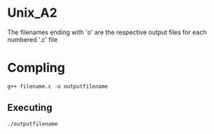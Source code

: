 # Unix_A2
<p>The filenames ending with 'o' are the respective output files for each numbered '.c' file</p>

<h1>Compling</h1>

```
g++ filename.c -o outputfilename
```
<h2>Executing
</h2>

```
./outputfilename
```
